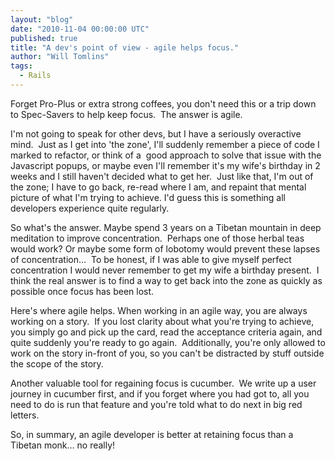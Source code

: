 ```yaml
---
layout: "blog"
date: "2010-11-04 00:00:00 UTC"
published: true
title: "A dev's point of view - agile helps focus."
author: "Will Tomlins"
tags:
  - Rails
---
```


<p>Forget Pro-Plus or extra strong coffees, you don&#39;t need this or a trip down to Spec-Savers to help keep focus.&nbsp; The answer is agile.</p>
<p>I&#39;m not going to speak for other devs, but I have a seriously overactive mind.&nbsp; Just as I get into &#39;the zone&#39;, I&#39;ll suddenly remember a piece of code I marked to refactor, or think of a&nbsp; good approach to solve that issue with the Javascript popups, or maybe even I&#39;ll remember it&#39;s my wife&#39;s birthday in 2 weeks and I still haven&#39;t decided what to get her.&nbsp; Just like that, I&#39;m out of the zone; I have to go back, re-read where I am, and repaint that mental picture of what I&#39;m trying to achieve. I&#39;d guess this is something all developers experience quite regularly.</p>
<p>So what&#39;s the answer. Maybe spend 3 years on a Tibetan mountain in deep meditation to improve concentration.&nbsp; Perhaps one of those herbal teas would work? Or maybe some form of lobotomy would prevent these lapses of concentration&hellip;&nbsp; To be honest, if I was able to give myself perfect concentration I would never remember to get my wife a birthday present.&nbsp; I think the real answer is to find a way to get back into the zone as quickly as possible once focus has been lost.</p>
<p>Here&#39;s where agile helps. When working in an agile way, you are always working on a story.&nbsp; If you lost clarity about what you&#39;re trying to achieve, you simply go and pick up the card, read the acceptance criteria again, and quite suddenly you&#39;re ready to go again.&nbsp; Additionally, you&#39;re only allowed to work on the story in-front of you, so you can&#39;t be distracted by stuff outside the scope of the story.</p>
<p>Another valuable tool for regaining focus is cucumber.&nbsp; We write up a user journey in cucumber first, and if you forget where you had got to, all you need to do is run that feature and you&#39;re told what to do next in big red letters.</p>
<p>So, in summary, an agile developer is better at retaining focus than a Tibetan monk&hellip; no really!</p>
<p>&nbsp;</p>


